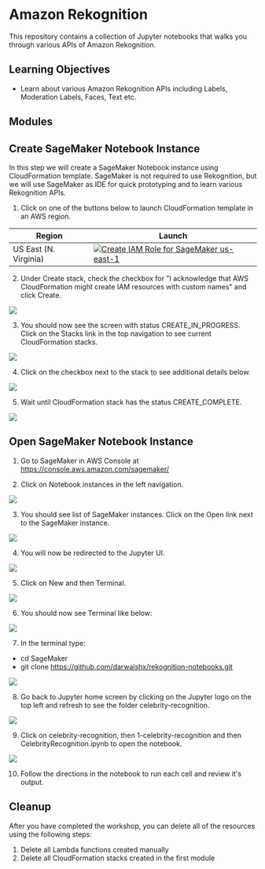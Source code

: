 # Amazon Rekognition

This repository contains a collection of Jupyter notebooks that walks you through various APIs of Amazon Rekognition.

## Learning Objectives

* Learn about various Amazon Rekognition APIs including Labels, Moderation Labels, Faces, Text etc.

## Modules

## Create SageMaker Notebook Instance

In this step we will create a SageMaker Notebook instance using CloudFormation template. SageMaker is not required to use Rekognition, but we will use SageMaker as IDE for quick prototyping and to learn various Rekognition APIs.

1. Click on one of the buttons below to launch CloudFormation template in an AWS region.

Region| Launch
------|-----
US East (N. Virginia) | [![Create IAM Role for SageMaker us-east-1](http://docs.aws.amazon.com/AWSCloudFormation/latest/UserGuide/images/cloudformation-launch-stack-button.png)](https://console.aws.amazon.com/cloudformation/home?region=us-east-1#/stacks/create/review?stackName=SageMaker&templateURL=https://s3.amazonaws.com/ki-reinvent-content/SageMaker.yaml)


2. Under Create stack, check the checkbox for "I acknowledge that AWS CloudFormation might create IAM resources with custom names" and click Create.

![](assets/cf-1.png)


3. You should now see the screen with status CREATE_IN_PROGRESS. Click on the Stacks link in the top navigation to see current CloudFormation stacks.

![](assets/cf-2.png)


4. Click on the checkbox next to the stack to see additional details below.

![](assets/cf-3.png)


5. Wait until CloudFormation stack has the status CREATE_COMPLETE.

![](assets/cf-4.png)


## Open SageMaker Notebook Instance

1. Go to SageMaker in AWS Console at https://console.aws.amazon.com/sagemaker/

2. Click on Notebook instances in the left navigation.

![](assets/sm-home.png)

3.  You should see list of SageMaker instances. Click on the Open link next to the SageMaker instance.

![](assets/sm-instances.png)

4. You will now be redirected to the Jupyter UI.

![](assets/jupyter-home.png)

5. Click on New and then Terminal.

![](assets/sagemaker-new-terminal.png)

6. You should now see Terminal like below:

![](assets/sagemaker-terminal.png)

7. In the terminal type:
- cd SageMaker
- git clone https://github.com/darwaishx/rekognition-notebooks.git

![](assets/sagemaker-gitclone.png)

8. Go back to Jupyter home screen by clicking on the Jupyter logo on the top left and refresh to see the folder celebrity-recognition.

![](assets/git-folder.png)

9. Click on celebrity-recognition, then 1-celebrity-recognition and then CelebrityRecognition.ipynb to open the notebook.

![](assets/m1-notebook.png)

10. Follow the directions in the notebook to run each cell and review it's output.


## Cleanup
After you have completed the workshop, you can delete all of the resources using the following steps:
1. Delete all Lambda functions created manually
2. Delete all CloudFormation stacks created in the first module
